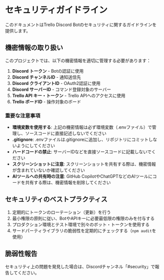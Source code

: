# セキュリティガイドライン

このドキュメントはTrello Discord Botのセキュリティに関するガイドラインを提供します。

## 機密情報の取り扱い

このプロジェクトでは、以下の機密情報を適切に管理する必要があります：

1. **Discord トークン** - Botの認証に使用
2. **Discord チャンネルID** - 通知送信先
3. **Discord クライアントID** - OAuth2認証に使用
4. **Discord サーバーID** - コマンド登録対象のサーバー
5. **Trello API キー・トークン** - Trello APIへのアクセスに使用
6. **Trello ボードID** - 操作対象のボード

### 重要な注意事項

- **環境変数を使用する**: 上記の機密情報は必ず環境変数（.envファイル）で管理し、ソースコードに直接記述しないでください
- **.gitignore**: .envファイルは.gitignoreに追加し、リポジトリにコミットしないようにしてください
- **ハードコードの禁止**: サーバーIDなどを直接ソースコードに記載しないでください
- **スクリーンショットに注意**: スクリーンショットを共有する際は、機密情報が含まれていないか確認してください
- **AIツールへの共有時の注意**: GitHub CopilotやChatGPTなどのAIツールにコードを共有する際は、機密情報を削除してください

## セキュリティのベストプラクティス

1. 定期的にトークンのローテーション（更新）を行う
2. 最小権限の原則に従い、BotやAPIキーに必要最低限の権限のみを付与する
3. プロダクション環境とテスト環境で別々のボット・トークンを使用する
4. サードパーティライブラリの脆弱性を定期的にチェックする（`npm audit`を使用）

## 脆弱性報告

セキュリティ上の問題を発見した場合は、Discordチャンネル「#security」で報告してください。
